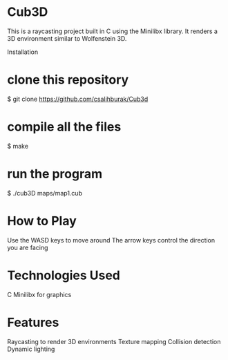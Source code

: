 # Cub3D
This is a raycasting project built in C using the Minilibx library. It renders a 3D environment similar to Wolfenstein 3D.

Installation
# clone this repository
$ git clone https://github.com/csalihburak/Cub3d

# compile all the files
$ make

# run the program
$ ./cub3D maps/map1.cub

# How to Play
Use the WASD keys to move around
The arrow keys control the direction you are facing
# Technologies Used
C
Minilibx for graphics
# Features
Raycasting to render 3D environments
Texture mapping
Collision detection
Dynamic lighting

